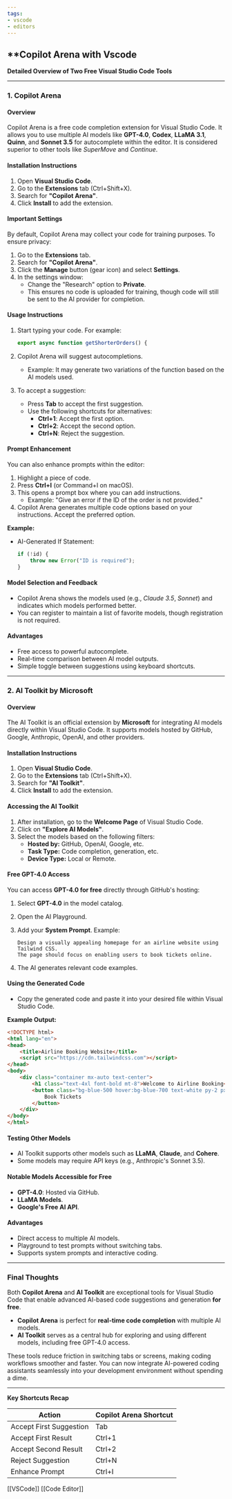 ```yaml
---
tags:
- vscode
- editors
---
```

## **Copilot Arena with Vscode

**Detailed Overview of Two Free Visual Studio Code Tools**

---

### **1. Copilot Arena**

#### **Overview**

Copilot Arena is a free code completion extension for Visual Studio Code. It allows you to use multiple AI models like **GPT-4.0**, **Codex**, **LLaMA 3.1**, **Quinn**, and **Sonnet 3.5** for autocomplete within the editor. It is considered superior to other tools like _SuperMove_ and _Continue_.

#### **Installation Instructions**

1. Open **Visual Studio Code**.
2. Go to the **Extensions** tab (Ctrl+Shift+X).
3. Search for **"Copilot Arena"**.
4. Click **Install** to add the extension.

#### **Important Settings**

By default, Copilot Arena may collect your code for training purposes. To ensure privacy:

1. Go to the **Extensions** tab.
2. Search for **"Copilot Arena"**.
3. Click the **Manage** button (gear icon) and select **Settings**.
4. In the settings window:
    - Change the "Research" option to **Private**.
    - This ensures no code is uploaded for training, though code will still be sent to the AI provider for completion.

#### **Usage Instructions**

1. Start typing your code. For example:
    
    ```javascript
    export async function getShorterOrders() {
    ```
    
2. Copilot Arena will suggest autocompletions.
    - Example: It may generate two variations of the function based on the AI models used.
3. To accept a suggestion:
    - Press **Tab** to accept the first suggestion.
    - Use the following shortcuts for alternatives:
        - **Ctrl+1**: Accept the first option.
        - **Ctrl+2**: Accept the second option.
        - **Ctrl+N**: Reject the suggestion.

#### **Prompt Enhancement**

You can also enhance prompts within the editor:

1. Highlight a piece of code.
2. Press **Ctrl+I** (or Command+I on macOS).
3. This opens a prompt box where you can add instructions.
    - Example: "Give an error if the ID of the order is not provided."
4. Copilot Arena generates multiple code options based on your instructions. Accept the preferred option.

**Example:**

- AI-Generated If Statement:
    
    ```javascript
    if (!id) {
        throw new Error("ID is required");
    }
    ```
    

#### **Model Selection and Feedback**

- Copilot Arena shows the models used (e.g., _Claude 3.5_, _Sonnet_) and indicates which models performed better.
- You can register to maintain a list of favorite models, though registration is not required.

#### **Advantages**

- Free access to powerful autocomplete.
- Real-time comparison between AI model outputs.
- Simple toggle between suggestions using keyboard shortcuts.

---

### **2. AI Toolkit by Microsoft**

#### **Overview**

The AI Toolkit is an official extension by **Microsoft** for integrating AI models directly within Visual Studio Code. It supports models hosted by GitHub, Google, Anthropic, OpenAI, and other providers.

#### **Installation Instructions**

1. Open **Visual Studio Code**.
2. Go to the **Extensions** tab (Ctrl+Shift+X).
3. Search for **"AI Toolkit"**.
4. Click **Install** to add the extension.

#### **Accessing the AI Toolkit**

1. After installation, go to the **Welcome Page** of Visual Studio Code.
2. Click on **"Explore AI Models"**.
3. Select the models based on the following filters:
    - **Hosted by:** GitHub, OpenAI, Google, etc.
    - **Task Type:** Code completion, generation, etc.
    - **Device Type:** Local or Remote.

#### **Free GPT-4.0 Access**

You can access **GPT-4.0 for free** directly through GitHub's hosting:

1. Select **GPT-4.0** in the model catalog.
2. Open the AI Playground.
3. Add your **System Prompt**. Example:
    
    ```
    Design a visually appealing homepage for an airline website using Tailwind CSS.
    The page should focus on enabling users to book tickets online.
    ```
    
4. The AI generates relevant code examples.

#### **Using the Generated Code**

- Copy the generated code and paste it into your desired file within Visual Studio Code.

**Example Output:**

```html
<!DOCTYPE html>
<html lang="en">
<head>
    <title>Airline Booking Website</title>
    <script src="https://cdn.tailwindcss.com"></script>
</head>
<body>
    <div class="container mx-auto text-center">
        <h1 class="text-4xl font-bold mt-8">Welcome to Airline Booking</h1>
        <button class="bg-blue-500 hover:bg-blue-700 text-white py-2 px-4 mt-4">
            Book Tickets
        </button>
    </div>
</body>
</html>
```

#### **Testing Other Models**

- AI Toolkit supports other models such as **LLaMA**, **Claude**, and **Cohere**.
- Some models may require API keys (e.g., Anthropic's Sonnet 3.5).

#### **Notable Models Accessible for Free**

- **GPT-4.0**: Hosted via GitHub.
- **LLaMA Models**.
- **Google's Free AI API**.

#### **Advantages**

- Direct access to multiple AI models.
- Playground to test prompts without switching tabs.
- Supports system prompts and interactive coding.

---

### **Final Thoughts**

Both **Copilot Arena** and **AI Toolkit** are exceptional tools for Visual Studio Code that enable advanced AI-based code suggestions and generation **for free**.

- **Copilot Arena** is perfect for **real-time code completion** with multiple AI models.
- **AI Toolkit** serves as a central hub for exploring and using different models, including free GPT-4.0 access.

These tools reduce friction in switching tabs or screens, making coding workflows smoother and faster. You can now integrate AI-powered coding assistants seamlessly into your development environment without spending a dime.

---

**Key Shortcuts Recap**

|Action|Copilot Arena Shortcut|
|---|---|
|Accept First Suggestion|Tab|
|Accept First Result|Ctrl+1|
|Accept Second Result|Ctrl+2|
|Reject Suggestion|Ctrl+N|
|Enhance Prompt|Ctrl+I|

[[VSCode]]  [[Code Editor]]  